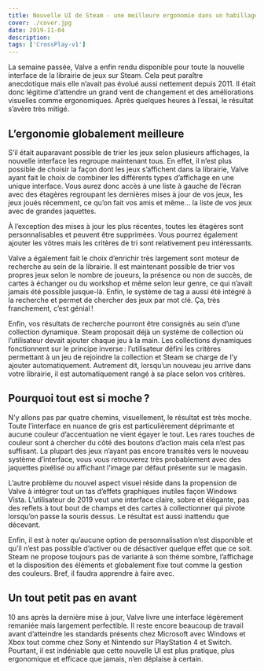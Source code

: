```yaml
---
title: Nouvelle UI de Steam - une meilleure ergonomie dans un habillage plutôt vilain
cover: ./cover.jpg
date: 2019-11-04
description: 
tags: ['CrossPlay-v1']
---
```

La semaine passée, Valve a enfin rendu disponible pour toute la nouvelle interface de la librairie de jeux sur Steam. Cela peut paraître anecdotique mais elle n’avait pas évolué aussi nettement depuis 2011. Il était donc légitime d’attendre un grand vent de changement et des améliorations visuelles comme ergonomiques. Après quelques heures à l’essai, le résultat s’avère très mitigé. 

## L’ergonomie globalement meilleure
S’il était auparavant possible de trier les jeux selon plusieurs affichages, la nouvelle interface les regroupe maintenant tous. En effet, il n’est plus possible de choisir la façon dont les jeux s’affichent dans la librairie, Valve ayant fait le choix de combiner les différents types d’affichage en une unique interface. Vous aurez donc accès à une liste à gauche de l’écran avec des étagères regroupant les dernières mises à jour de vos jeux, les jeux joués récemment, ce qu’on fait vos amis et même… la liste de vos jeux avec de grandes jaquettes. 

À l’exception des mises à jour les plus récentes, toutes les étagères sont personnalisables et peuvent être supprimées. Vous pourrez également ajouter les vôtres mais les critères de tri sont relativement peu intéressants. 

Valve a également fait le choix d’enrichir très largement sont moteur de recherche au sein de la librairie. Il est maintenant possible de trier vos propres jeux selon le nombre de joueurs, la présence ou non de succès, de cartes à échanger ou du workshop et même selon leur genre, ce qui n’avait jamais été possible jusque-là. Enfin, le système de tag a aussi été intégré à la recherche et permet de chercher des jeux par mot clé. Ça, très franchement, c’est génial ! 

Enfin, vos résultats de recherche pourront être consignés au sein d’une collection dynamique. Steam proposait déjà un système de collection où l’utilisateur devait ajouter chaque jeu à la main. Les collections dynamiques fonctionnent sur le principe inverse : l’utilisateur défini les critères permettant à un jeu de rejoindre la collection et Steam se charge de l’y ajouter automatiquement. Autrement dit, lorsqu’un nouveau jeu arrive dans votre librairie, il est automatiquement rangé à sa place selon vos critères. 

## Pourquoi tout est si moche ? 
N’y allons pas par quatre chemins, visuellement, le résultat est très moche. Toute l’interface en nuance de gris est particulièrement déprimante et aucune couleur d’accentuation ne vient égayer le tout. Les rares touches de couleur sont à chercher du côté des boutons d’action mais cela n’est pas suffisant. La plupart des jeux n’ayant pas encore transités vers le nouveau système d’interface, vous vous retrouverez très probablement avec des jaquettes pixélisé ou affichant l’image par défaut présente sur le magasin. 

L’autre problème du nouvel aspect visuel réside dans la propension de Valve à intégrer tout un tas d’effets graphiques inutiles façon Windows Vista. L’utilisateur de 2019 veut une interface claire, sobre et élégante, pas des reflets à tout bout de champs et des cartes à collectionner qui pivote lorsqu’on passe la souris dessus. Le résultat est aussi inattendu que décevant. 

Enfin, il est à noter qu’aucune option de personnalisation n’est disponible et qu’il n’est pas possible d’activer ou de désactiver quelque effet que ce soit. Steam ne propose toujours pas de variante à son thème sombre, l’affichage et la disposition des éléments et globalement fixe tout comme la gestion des couleurs. Bref, il faudra apprendre à faire avec. 

## Un tout petit pas en avant 
10 ans après la dernière mise à jour, Valve livre une interface légèrement remaniée mais largement perfectible. Il reste encore beaucoup de travail avant d’atteindre les standards présents chez Microsoft avec Windows et Xbox tout comme chez Sony et Nintendo sur PlayStation 4 et Switch. Pourtant, il est indéniable que cette nouvelle UI est plus pratique, plus ergonomique et efficace que jamais, n’en déplaise à certain. 

